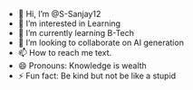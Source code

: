 - 👋 Hi, I’m @S-Sanjay12
- 👀 I’m interested in Learning
- 🌱 I’m currently learning B-Tech
- 💞️ I’m looking to collaborate on AI generation
- 📫 How to reach me text.
- 😄 Pronouns: Knowledge is wealth
- ⚡ Fun fact: Be kind but not be like a stupid

<!---
S-Sanjay12/S-Sanjay12 is a ✨ special ✨ repository because its `README.md` (this file) appears on your GitHub profile.
You can click the Preview link to take a look at your changes.
--->
